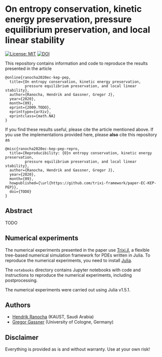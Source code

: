 # On entropy conservation, kinetic energy preservation, pressure equilibrium preservation, and local linear stability

[![License: MIT](https://img.shields.io/badge/License-MIT-success.svg)](https://opensource.org/licenses/MIT)
[![DOI](https://zenodo.org/badge/DOI/TODO.svg)](https://doi.org/TODO)


This repository contains information and code to reproduce the results presented in the article
```
@online{ranocha2020ec-kep-pep,
  title={On entropy conservation, kinetic energy preservation,
         pressure equilibrium preservation, and local linear stability},
  author={Ranocha, Hendrik and Gassner, Gregor J},
  year={2020},
  month={09},
  eprint={2009.TODO},
  eprinttype={arXiv},
  eprintclass={math.NA}
}
```

If you find these results useful, please cite the article mentioned above. If you
use the implementations provided here, please **also** cite this repository as
```
@misc{ranocha2020ec-kep-pep-repro,
  title={Reproducibility: {O}n entropy conservation, kinetic energy preservation,
         pressure equilibrium preservation, and local linear stability},
  author={Ranocha, Hendrik and Gassner, Gregor J},
  year={2020},
  month={09},
  howpublished={\url{https://github.com/trixi-framework/paper-EC-KEP-PEP}},
  doi={TODO}
}
```


## Abstract

TODO


## Numerical experiments

The numerical experiments presented in the paper use [Trixi.jl](https://github.com/trixi-framework/Trixi.jl),
a flexible tree-based numerical simulation framework for PDEs written in Julia.
To reproduce the numerical experiments, you need to install [Julia](https://julialang.org/).

The `notebooks` directory contains Jupyter notebooks with code and instructions to reproduce the numerical
experiments, including postprocessing.

The numerical experiments were carried out using Julia v1.5.1.


## Authors

* [Hendrik Ranocha](https://ranocha.de) (KAUST, Saudi Arabia)
* [Gregor Gassner](https://www.mi.uni-koeln.de/NumSim/gregor-gassner) (University of Cologne, Germany)


## Disclaimer

Everything is provided as is and without warranty. Use at your own risk!
